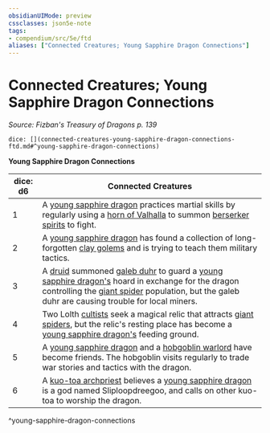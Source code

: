 ```yaml
---
obsidianUIMode: preview
cssclasses: json5e-note
tags:
- compendium/src/5e/ftd
aliases: ["Connected Creatures; Young Sapphire Dragon Connections"]
---
```

# Connected Creatures; Young Sapphire Dragon Connections
*Source: Fizban's Treasury of Dragons p. 139* 

`dice: [](connected-creatures-young-sapphire-dragon-connections-ftd.md#^young-sapphire-dragon-connections)`

**Young Sapphire Dragon Connections**

| dice: d6 | Connected Creatures |
|----------|---------------------|
| 1 | A [young sapphire dragon](/2-Mechanics/CLI/bestiary/dragon/young-sapphire-dragon-ftd.md) practices martial skills by regularly using a [horn of Valhalla](/2-Mechanics/CLI/items/horn-of-valhalla.md) to summon [berserker spirits](/2-Mechanics/CLI/bestiary/humanoid/berserker.md) to fight. |
| 2 | A [young sapphire dragon](/2-Mechanics/CLI/bestiary/dragon/young-sapphire-dragon-ftd.md) has found a collection of long-forgotten [clay golems](/2-Mechanics/CLI/bestiary/construct/clay-golem.md) and is trying to teach them military tactics. |
| 3 | A [druid](/2-Mechanics/CLI/bestiary/humanoid/druid.md) summoned [galeb duhr](/2-Mechanics/CLI/bestiary/elemental/galeb-duhr.md) to guard a [young sapphire dragon's](/2-Mechanics/CLI/bestiary/dragon/young-sapphire-dragon-ftd.md) hoard in exchange for the dragon controlling the [giant spider](/2-Mechanics/CLI/bestiary/beast/giant-spider.md) population, but the galeb duhr are causing trouble for local miners. |
| 4 | Two Lolth [cultists](/2-Mechanics/CLI/bestiary/humanoid/cultist.md) seek a magical relic that attracts [giant spiders](/2-Mechanics/CLI/bestiary/beast/giant-spider.md), but the relic's resting place has become a [young sapphire dragon's](/2-Mechanics/CLI/bestiary/dragon/young-sapphire-dragon-ftd.md) feeding ground. |
| 5 | A [young sapphire dragon](/2-Mechanics/CLI/bestiary/dragon/young-sapphire-dragon-ftd.md) and a [hobgoblin warlord](/2-Mechanics/CLI/bestiary/humanoid/hobgoblin-warlord.md) have become friends. The hobgoblin visits regularly to trade war stories and tactics with the dragon. |
| 6 | A [kuo-toa archpriest](/2-Mechanics/CLI/bestiary/humanoid/kuo-toa-archpriest.md) believes a [young sapphire dragon](/2-Mechanics/CLI/bestiary/dragon/young-sapphire-dragon-ftd.md) is a god named Sliploopdreegoo, and calls on other kuo-toa to worship the dragon. |
^young-sapphire-dragon-connections